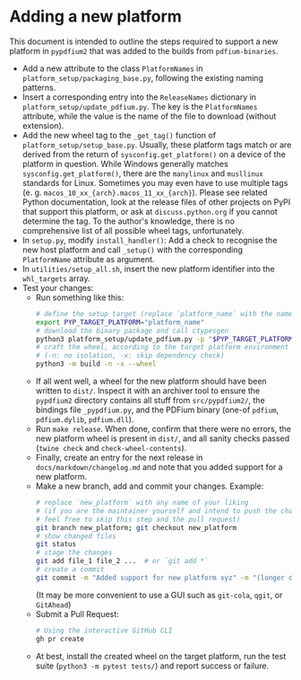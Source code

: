 <!-- SPDX-FileCopyrightText: 2022 geisserml <geisserml@gmail.com> -->
<!-- SPDX-License-Identifier: CC-BY-4.0 -->

Adding a new platform
=====================

This document is intended to outline the steps required to support a new platform in
`pypdfium2` that was added to the builds from `pdfium-binaries`.

* Add a new attribute to the class `PlatformNames` in `platform_setup/packaging_base.py`, following the existing naming patterns.
* Insert a corresponding entry into the `ReleaseNames` dictionary in `platform_setup/update_pdfium.py`. The key is the `PlatformNames` attribute, while the value is the name of the file to download (without extension).
* Add the new wheel tag to the `_get_tag()` function of `platform_setup/setup_base.py`. Usually, these platform tags match or are derived from the return of `sysconfig.get_platform()` on a device of the platform in question. While Windows generally matches `sysconfig.get_platform()`, there are the `manylinux` and `musllinux` standards for Linux. Sometimes you may even have to use multiple tags (e. g. `macos_10_xx_{arch}.macos_11_xx_{arch}`). Please see related Python documentation, look at the release files of other projects on PyPI that support this platform, or ask at `discuss.python.org` if you cannot determine the tag. To the author's knowledge, there is no comprehensive list of all possible wheel tags, unfortunately.
* In `setup.py`, modify `install_handler()`: Add a check to recognise the new host platform and call `_setup()` with the corresponding `PlatformName` attribute as argument.
* In `utilities/setup_all.sh`, insert the new platform identifier into the `whl_targets` array.
* Test your changes:
  * Run something like this:
    ```bash
    # define the setup target (replace `platform_name` with the name of the new platform)
    export PYP_TARGET_PLATFORM="platform_name"
    # download the binary package and call ctypesgen
    python3 platform_setup/update_pdfium.py -p "$PYP_TARGET_PLATFORM"
    # craft the wheel, according to the target platform environment variable
    # (-n: no isolation, -x: skip dependency check)
    python3 -m build -n -x --wheel
    ```
  * If all went well, a wheel for the new platform should have been written to `dist/`. Inspect it with an archiver tool to ensure the `pypdfium2` directory contains all stuff from `src/pypdfium2/`, the bindings file `_pypdfium.py`, and the PDFium binary (one-of `pdfium`, `pdfium.dylib`, `pdfium.dll`).
  * Run `make release`. When done, confirm that there were no errors, the new platform wheel is present in `dist/`, and all sanity checks passed (`twine check` and `check-wheel-contents`).
  * Finally, create an entry for the next release in `docs/markdown/changelog.md` and note that you added support for a new platform.
  * Make a new branch, add and commit your changes. Example:
    ```bash
    # replace `new_platform` with any name of your liking
    # (if you are the maintainer yourself and intend to push the changes directly into main,
    # feel free to skip this step and the pull request)
    git branch new_platform; git checkout new_platform
    # show changed files
    git status
    # stage the changes
    git add file_1 file_2 ...  # or `git add *`
    # create a commit
    git commit -m "Added support for new platform xyz" -m "(longer description, if necessary)"
    ```
    (It may be more convenient to use a GUI such as `git-cola`, `qgit`, or `GitAhead`)
  * Submit a Pull Request:
    ```bash
    # Using the interactive GitHub CLI
    gh pr create
    ```
  * At best, install the created wheel on the target platform, run the test suite (`python3 -m pytest tests/`) and report success or failure.
